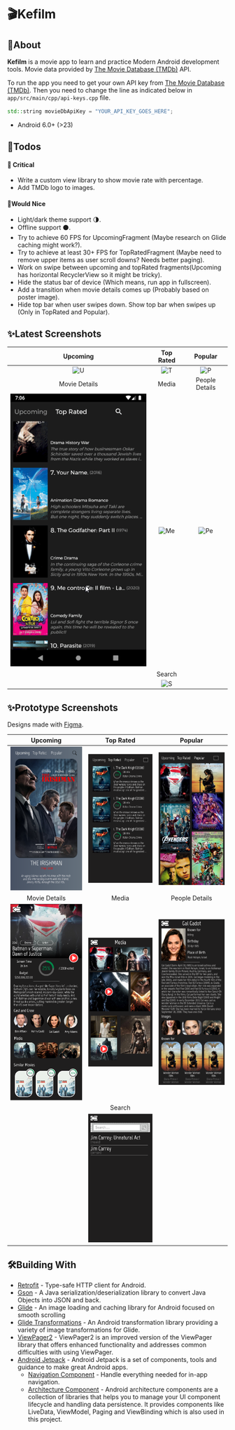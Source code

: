 # 🎬Kefilm 
## 📝About
**Kefilm** is a movie app to learn and practice Modern Android development tools. Movie data provided by [The Movie Database (TMDb)](https://www.themoviedb.org/) API.

To run the app you need to get your own API key from [The Movie Database (TMDb)](https://www.themoviedb.org/). Then you need to change the line as indicated below in `app/src/main/cpp/api-keys.cpp`  file.
```cpp
std::string movieDbApiKey = "YOUR_API_KEY_GOES_HERE";
```

+ Android 6.0+ (>23)

## 🌟Todos
#### 🚩 Critical
+ Write a custom view library to show movie rate with percentage.
+ Add TMDb logo to images.

#### 💎Would Nice
+ Light/dark theme support 🌗.
+ Offline support ⚫.
+ Try to achieve 60 FPS for UpcomingFragment (Maybe research on Glide caching might work?).
+ Try to achieve at least 30+ FPS for TopRatedFragment (Maybe need to remove upper items as user scroll downs? Needs better paging).
+ Work on swipe between upcoming and topRated fragments(Upcoming has horizontal RecyclerView so it might be tricky).
+ Hide the status bar of device (Which means, run app in fullscreen).
+ Add a transition when movie details comes up (Probably based on poster image).
+ Hide top bar when user swipes down. Show top bar when swipes up (Only in TopRated and Popular).

## ✨Latest Screenshots
| Upcoming | Top Rated |  Popular |
|:-:|:-:|:-:|
| ![U](screenshots/latest/upcoming.gif?raw=true) | ![T](screenshots/latest/toprated.gif?raw=true) | ![P]() |
| Movie Details | Media |  People Details |
| ![M](screenshots/latest/movie_details.gif?raw=true) | ![Me]() | ![Pe]() |
| | Search | |
| | ![S]() | |

## ✨Prototype Screenshots
Designs made with [Figma](https://www.figma.com).

| Upcoming | Top Rated |  Popular |
|:-:|:-:|:-:|
| ![U](screenshots/prototype/p_upcoming.png?raw=true) | ![T](screenshots/prototype/p_top_rated.png?raw=true) | ![P](screenshots/prototype/p_popular.png?raw=true) |
| Movie Details | Media |  People Details |
| ![M](screenshots/prototype/p_movie_details.png?raw=true) | ![Me](screenshots/prototype/p_media.png?raw=true) | ![Pe](screenshots/prototype/p_people_details.png?raw=true) |
| | Search | |
| | ![S](screenshots/prototype/p_search.png?raw=true) | |

## 🛠️Building With 
+ [Retrofit](https://github.com/square/retrofit) - Type-safe HTTP client for Android.
+ [Gson](https://github.com/google/gson) - A Java serialization/deserialization library to convert Java Objects into JSON and back.
+ [Glide](https://github.com/bumptech/glide) - An image loading and caching library for Android focused on smooth scrolling
+ [Glide Transformations](https://github.com/wasabeef/glide-transformations) - An Android transformation library providing a variety of image transformations for Glide. 
+ [ViewPager2](https://developer.android.com/training/animation/vp2-migration) - ViewPager2 is an improved version of the ViewPager library that offers enhanced functionality and addresses common difficulties with using ViewPager.
+ [Android Jetpack](https://developer.android.com/jetpack) - Android Jetpack is a set of components, tools and guidance to make great Android apps.
  + [Navigation Component](https://developer.android.com/guide/navigation) - Handle everything needed for in-app navigation.
  + [Architecture Component](https://developer.android.com/topic/libraries/architecture) - Android architecture components are a collection of libraries that helps you to manage your UI component lifecycle and handling data persistence. It provides components like LiveData, ViewModel, Paging and ViewBinding which is also used in this project.